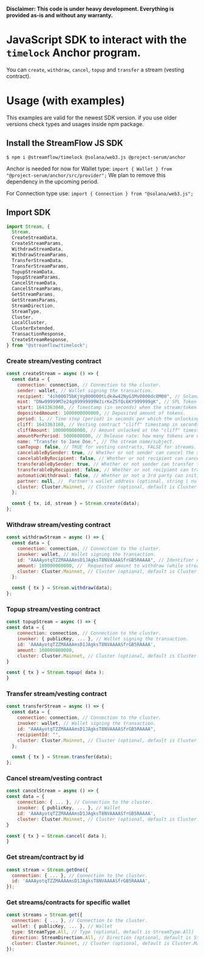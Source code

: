 **Disclaimer: This code is under heavy development. Everything is provided as-is and without any warranty.**

# JavaScript SDK to interact with the `timelock` Anchor program.

You can `create`, `withdraw`, `cancel`, `topup` and `transfer` a stream (vesting contract).

# Usage (with examples)

This examples are valid for the newest SDK version. if you use older versions check types and usages inside npm package.

## Install the StreamFlow JS SDK

`$ npm i @streamflow/timelock @solana/web3.js @project-serum/anchor`

Anchor is needed for now for Wallet type:
`import { Wallet } from "@project-serum/anchor/src/provider";`
We plan to remove this dependency in the upcoming period.

For Connection type use:
`import { Connection } from "@solana/web3.js";`

## Import SDK

```javascript
import Stream, {
  Stream,
  CreateStreamData,
  CreateStreamParams,
  WithdrawStreamData,
  WithdrawStreamParams,
  TransferStreamData,
  TransferStreamParams,
  TopupStreamData,
  TopupStreamParams,
  CancelStreamData,
  CancelStreamParams,
  GetStreamParams,
  GetStreamsParams,
  StreamDirection,
  StreamType,
  Cluster,
  LocalCluster,
  ClusterExtended,
  TransactionResponse,
  CreateStreamResponse,
} from "@streamflow/timelock";
```

### Create stream/vesting contract

```javascript
const createStream = async () => {
  const data = {
    connection: connection, // Connection to the cluster.
    sender: wallet, // Wallet signing the transaction.
    recipient: "4ih00075bKjVg000000tLdk4w42NyG3Mv0000dc0M00", // Solana recipient address.
    mint: "DNw99999M7e24g99999999WJirKeZ5fQc6KY999999gK", // SPL Token mint.
    start: 1643363040, // Timestamp (in seconds) when the stream/token vesting starts.
    depositedAmount: 1000000000000, // Deposited amount of tokens.
    period: 1, // Time step (period) in seconds per which the unlocking occurs.
    cliff: 1643363160, // Vesting contract "cliff" timestamp in seconds.
    cliffAmount: 100000000000, // Amount unlocked at the "cliff" timestamp .
    amountPerPeriod: 5000000000, // Release rate: how many tokens are unlocked per each period.
    name: "Transfer to Jane Doe.", // The stream name/subject.
    canTopup: false, // TRUE for vesting contracts, FALSE for streams.
    cancelableBySender: true, // Whether or not sender can cancel the stream.
    cancelableByRecipient: false, // Whether or not recipient can cancel the stream.
    transferableBySender: true, // Whether or not sender can transfer the stream.
    transferableByRecipient: false, // Whether or not recipient can transfer the stream.
    automaticWithdrawal: false, // Whether or not a 3rd party can initiate withdraw in the name of recipient (currently not used, set it to FALSE).
    partner: null, //  Partner's wallet address (optional, string | null).
    cluster: Cluster.Mainnet, // Cluster (optional, default is Cluster.Mainnet).
  };

  const { tx, id, stream } = Stream.create(data);
};
```

### Withdraw stream/vesting contract

```javascript
const withdrawStream = async () => {
  const data = {
    connection: connection, // Connection to the cluster.
    invoker: wallet, // Wallet signing the transaction.
    id: "AAAAyotqTZZMAAAAmsD1JAgksT8NVAAAASfrGB5RAAAA", // Identifier of a stream to be withdrawn from.
    amount: 100000000000, //  Requested amount to withdraw (while streaming). If stream is completed, the whole amount will be withdrawn.
    cluster: Cluster.Mainnet, // Cluster (optional, default is Cluster.Mainnet)
  };

  const { tx } = Stream.withdraw(data);
};
```

### Topup stream/vesting contract

```javascript
const topupStream = async () => {
const data = {
    connection: connection, // Connection to the cluster.
    invoker: { publicKey, ... }, // Wallet signing the transaction.
    id: 'AAAAyotqTZZMAAAAmsD1JAgksT8NVAAAASfrGB5RAAAA',
    amount: 100000000000,
    cluster: Cluster.Mainnet, // Cluster (optional, default is Cluster.Mainnet)
}

const { tx } = Stream.topup( data );
}
```

### Transfer stream/vesting contract

```javascript
const transferStream = async () => {
  const data = {
    connection: connection, // Connection to the cluster.
    invoker: wallet, // Wallet signing the transaction.
    id: "AAAAyotqTZZMAAAAmsD1JAgksT8NVAAAASfrGB5RAAAA",
    recipientId: "",
    cluster: Cluster.Mainnet, // Cluster (optional, default is Cluster.Mainnet)
  };

  const { tx } = Stream.transfer(data);
};
```

### Cancel stream/vesting contract

```javascript
const cancelStream = async () => {
const data = {
    connection: { ... }, // Connection to the cluster.
    invoker: { publicKey, ... }, // Wallet
    id: 'AAAAyotqTZZMAAAAmsD1JAgksT8NVAAAASfrGB5RAAAA',
    cluster: Cluster.Mainnet, // Cluster (optional, default is Cluster.Mainnet)
}

const { tx } = Stream.cancel( data );
}
```

### Get stream/contract by id

```javascript
const stream = Stream.getOne({
  connection: { ... }, // Connection to the cluster.
  id: 'AAAAyotqTZZMAAAAmsD1JAgksT8NVAAAASfrGB5RAAAA',
});
```

### Get streams/contracts for specific wallet

```javascript
const streams = Stream.get({
  connection: { ... }, // Connection to the cluster.
  wallet: { publicKey, ... }, // Wallet
  type: StreamType.All, // Type (optional, default is StreamType.All)
  direction: StreamDirection.All, // Direction (optional, default is StreamDirection.All)
  cluster: Cluster.Mainnet, // Cluster (optional, default is Cluster.Mainnet)
});
```

